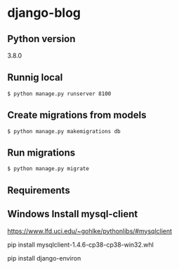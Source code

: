 # django-blog

## Python version
3.8.0

## Runnig local
```
$ python manage.py runserver 8100
```

## Create migrations from models
```
$ python manage.py makemigrations db
```

## Run migrations
```
$ python manage.py migrate
```

## Requirements 

## Windows Install mysql-client

https://www.lfd.uci.edu/~gohlke/pythonlibs/#mysqlclient

pip install mysqlclient-1.4.6-cp38-cp38-win32.whl

pip install django-environ